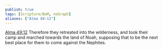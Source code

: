 ```yaml
---
publish: true
tags: [Scripture/BoM, noGraph]
aliases: ["Alma 49:12"]
---
```

[Alma 49:12](https://churchofjesuschrist.org/study/scriptures/bofm/alma/49?lang=eng&id=p12#p12) Therefore they retreated into the wilderness, and took their camp and marched towards the land of Noah, supposing that to be the next best place for them to come against the Nephites.
